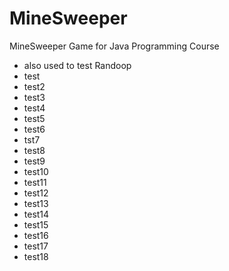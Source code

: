 # MineSweeper
MineSweeper Game for Java Programming Course

- also used to test Randoop
- test
- test2
- test3
- test4
- test5
- test6
- tst7
- test8
- test9
- test10
- test11
- test12
- test13
- test14
- test15
- test16
- test17
- test18

